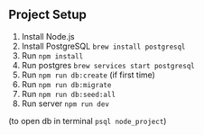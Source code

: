 ## Project Setup

1. Install Node.js
2. Install PostgreSQL `brew install postgresql`
3. Run `npm install`
4. Run postgres `brew services start postgresql`
5. Run `npm run db:create` (if first time)
6. Run `npm run db:migrate`
7. Run `npm run db:seed:all`
8. Run server `npm run dev`


(to open db in terminal `psql node_project`)
